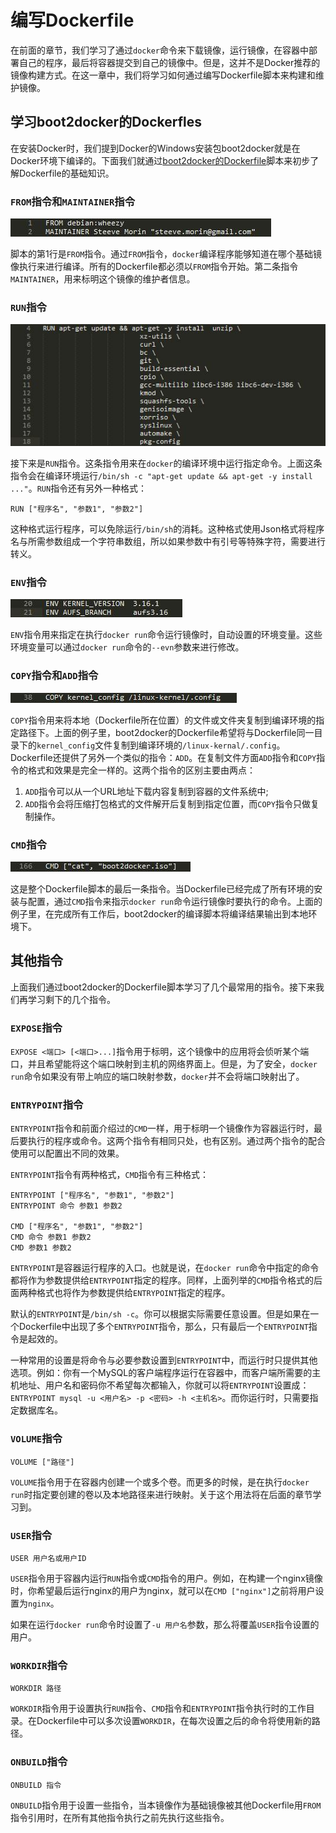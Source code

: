 # 编写Dockerfile

在前面的章节，我们学习了通过`docker`命令来下载镜像，运行镜像，在容器中部署自己的程序，最后将容器提交到自己的镜像中。但是，这并不是Docker推荐的镜像构建方式。在这一章中，我们将学习如何通过编写Dockerfile脚本来构建和维护镜像。

## 学习boot2docker的Dockerfles

在安装Docker时，我们提到Docker的Windows安装包boot2docker就是在Docker环境下编译的。下面我们就通过[boot2docker的Dockerfile](code/04/Dockerfile-boot2docker)脚本来初步了解Dockerfile的基础知识。

### `FROM`指令和`MAINTAINER`指令

![](images/04_Codes/FROM_MAINTAINER.jpg)

脚本的第1行是`FROM`指令。通过`FROM`指令，`docker`编译程序能够知道在哪个基础镜像执行来进行编译。所有的Dockerfile都必须以`FROM`指令开始。第二条指令`MAINTAINER`，用来标明这个镜像的维护者信息。

### `RUN`指令

![](images/04_Codes/RUN.jpg)

接下来是`RUN`指令。这条指令用来在`docker`的编译环境中运行指定命令。上面这条指令会在编译环境运行`/bin/sh -c "apt-get update && apt-get -y install ..."`。`RUN`指令还有另外一种格式：

```
RUN ["程序名", "参数1", "参数2"]
```

这种格式运行程序，可以免除运行`/bin/sh`的消耗。这种格式使用Json格式将程序名与所需参数组成一个字符串数组，所以如果参数中有引号等特殊字符，需要进行转义。

### `ENV`指令

![](images/04_Codes/ENV.jpg)

`ENV`指令用来指定在执行`docker run`命令运行镜像时，自动设置的环境变量。这些环境变量可以通过`docker run`命令的`--evn`参数来进行修改。

### `COPY`指令和`ADD`指令

![](images/04_Codes/COPY.jpg)

`COPY`指令用来将本地（Dockerfile所在位置）的文件或文件夹复制到编译环境的指定路径下。上面的例子里，boot2docker的Dockerfile希望将与Dockerfile同一目录下的`kernel_config`文件复制到编译环境的`/linux-kernal/.config`。Dockerfile还提供了另外一个类似的指令：`ADD`。在复制文件方面`ADD`指令和`COPY`指令的格式和效果是完全一样的。这两个指令的区别主要由两点：

1. `ADD`指令可以从一个URL地址下载内容复制到容器的文件系统中;
2. `ADD`指令会将压缩打包格式的文件解开后复制到指定位置，而`COPY`指令只做复制操作。

### `CMD`指令

![](images/04_Codes/CMD.jpg)

这是整个Dockerfile脚本的最后一条指令。当Dockerfile已经完成了所有环境的安装与配置，通过`CMD`指令来指示`docker run`命令运行镜像时要执行的命令。上面的例子里，在完成所有工作后，boot2docker的编译脚本将编译结果输出到本地环境下。

## 其他指令

上面我们通过boot2docker的Dockerfile脚本学习了几个最常用的指令。接下来我们再学习剩下的几个指令。

### `EXPOSE`指令

`EXPOSE <端口> [<端口>...]`指令用于标明，这个镜像中的应用将会侦听某个端口，并且希望能将这个端口映射到主机的网络界面上。但是，为了安全，`docker run`命令如果没有带上响应的端口映射参数，`docker`并不会将端口映射出了。

### `ENTRYPOINT`指令

`ENTRYPOINT`指令和前面介绍过的`CMD`一样，用于标明一个镜像作为容器运行时，最后要执行的程序或命令。这两个指令有相同只处，也有区别。通过两个指令的配合使用可以配置出不同的效果。

`ENTRYPOINT`指令有两种格式，`CMD`指令有三种格式：

```
ENTRYPOINT ["程序名", "参数1", "参数2"]
ENTRYPOINT 命令 参数1 参数2

CMD ["程序名", "参数1", "参数2"]
CMD 命令 参数1 参数2
CMD 参数1 参数2
```

`ENTRYPOINT`是容器运行程序的入口。也就是说，在`docker run`命令中指定的命令都将作为参数提供给`ENTRYPOINT`指定的程序。同样，上面列举的`CMD`指令格式的后面两种格式也将作为参数提供给`ENTRYPOINT`指定的程序。

默认的`ENTRYPOINT`是`/bin/sh -c`。你可以根据实际需要任意设置。但是如果在一个Dockerfile中出现了多个`ENTRYPOINT`指令，那么，只有最后一个`ENTRYPOINT`指令是起效的。

一种常用的设置是将命令与必要参数设置到`ENTRYPOINT`中，而运行时只提供其他选项。例如：你有一个MySQL的客户端程序运行在容器中，而客户端所需要的主机地址、用户名和密码你不希望每次都输入，你就可以将`ENTRYPOINT`设置成：`ENTRYPOINT mysql -u <用户名> -p <密码> -h <主机名>`。而你运行时，只需要指定数据库名。

### `VOLUME`指令

```
VOLUME ["路径"]
```

`VOLUME`指令用于在容器内创建一个或多个卷。而更多的时候，是在执行`docker run`时指定要创建的卷以及本地路径来进行映射。关于这个用法将在后面的章节学习到。

### `USER`指令

```
USER 用户名或用户ID
```

`USER`指令用于容器内运行`RUN`指令或`CMD`指令的用户。例如，在构建一个nginx镜像时，你希望最后运行nginx的用户为nginx，就可以在`CMD ["nginx"]`之前将用户设置为`nginx`。

如果在运行`docker run`命令时设置了`-u 用户名`参数，那么将覆盖`USER`指令设置的用户。

### `WORKDIR`指令

```
WORKDIR 路径
```

`WORKDIR`指令用于设置执行`RUN`指令、`CMD`指令和`ENTRYPOINT`指令执行时的工作目录。在Dockerfile中可以多次设置`WORKDIR`，在每次设置之后的命令将使用新的路径。

### `ONBUILD`指令

```
ONBUILD 指令
```

`ONBUILD`指令用于设置一些指令，当本镜像作为基础镜像被其他Dockerfile用`FROM`指令引用时，在所有其他指令执行之前先执行这些指令。
